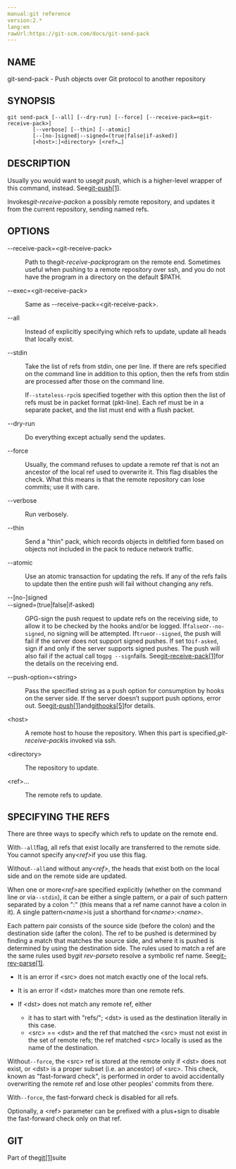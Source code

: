 ```yaml
---
manual:git reference
version:2.*
lang:en
rawUrl:https://git-scm.com/docs/git-send-pack
---
```



## NAME<a name="_name"></a>


git-send-pack - Push objects over Git protocol to another repository





## SYNOPSIS<a name="_synopsis"></a>

```
git send-pack [--all] [--dry-run] [--force] [--receive-pack=<git-receive-pack>]
		[--verbose] [--thin] [--atomic]
		[--[no-]signed|--signed=(true|false|if-asked)]
		[<host>:]<directory> [<ref>…​]
```




## DESCRIPTION<a name="_description"></a>


Usually you would want to use<em>git push</em>, which is a higher-level wrapper of this command, instead. See[git-push[1]](%2270  "").




Invokes<em>git-receive-pack</em>on a possibly remote repository, and updates it from the current repository, sending named refs.





## OPTIONS<a name="_options"></a>
<dl><dt id='git-send-pack---receive-packltgit-receive-packgt'>--receive-pack=&lt;git-receive-pack&gt;</dt><dd>

Path to the<em>git-receive-pack</em>program on the remote end. Sometimes useful when pushing to a remote repository over ssh, and you do not have the program in a directory on the default $PATH.

</dd><dt id='git-send-pack---execltgit-receive-packgt'>--exec=&lt;git-receive-pack&gt;</dt><dd>

Same as --receive-pack=&lt;git-receive-pack&gt;.

</dd><dt id='git-send-pack---all'>--all</dt><dd>

Instead of explicitly specifying which refs to update, update all heads that locally exist.

</dd><dt id='git-send-pack---stdin'>--stdin</dt><dd>

Take the list of refs from stdin, one per line. If there are refs specified on the command line in addition to this option, then the refs from stdin are processed after those on the command line.



If`--stateless-rpc`is specified together with this option then the list of refs must be in packet format (pkt-line). Each ref must be in a separate packet, and the list must end with a flush packet.


</dd><dt id='git-send-pack---dry-run'>--dry-run</dt><dd>

Do everything except actually send the updates.

</dd><dt id='git-send-pack---force'>--force</dt><dd>

Usually, the command refuses to update a remote ref that is not an ancestor of the local ref used to overwrite it. This flag disables the check. What this means is that the remote repository can lose commits; use it with care.

</dd><dt id='git-send-pack---verbose'>--verbose</dt><dd>

Run verbosely.

</dd><dt id='git-send-pack---thin'>--thin</dt><dd>

Send a &quot;thin&quot; pack, which records objects in deltified form based on objects not included in the pack to reduce network traffic.

</dd><dt id='git-send-pack---atomic'>--atomic</dt><dd>

Use an atomic transaction for updating the refs. If any of the refs fails to update then the entire push will fail without changing any refs.

</dd><dt id='git-send-pack---no-signed'>--[no-]signed</dt><dt id='git-send-pack---signedtruefalseif-asked'>--signed=(true|false|if-asked)</dt><dd>

GPG-sign the push request to update refs on the receiving side, to allow it to be checked by the hooks and/or be logged. If`false`or`--no-signed`, no signing will be attempted. If`true`or`--signed`, the push will fail if the server does not support signed pushes. If set to`if-asked`, sign if and only if the server supports signed pushes. The push will also fail if the actual call to`gpg --sign`fails. See[git-receive-pack[1]](%5434  "")for the details on the receiving end.

</dd><dt id='git-send-pack---push-optionltstringgt'>--push-option=&lt;string&gt;</dt><dd>

Pass the specified string as a push option for consumption by hooks on the server side. If the server doesn’t support push options, error out. See[git-push[1]](%2270  "")and[githooks[5]](%5492  "")for details.

</dd><dt id='git-send-pack-lthostgt'>&lt;host&gt;</dt><dd>

A remote host to house the repository. When this part is specified,<em>git-receive-pack</em>is invoked via ssh.

</dd><dt id='git-send-pack-ltdirectorygt'>&lt;directory&gt;</dt><dd>

The repository to update.

</dd><dt id='git-send-pack-ltrefgt82308203'>&lt;ref&gt;…​</dt><dd>

The remote refs to update.

</dd></dl>



## SPECIFYING THE REFS<a name="_specifying_the_refs"></a>


There are three ways to specify which refs to update on the remote end.




With`--all`flag, all refs that exist locally are transferred to the remote side. You cannot specify any<em>&lt;ref&gt;</em>if you use this flag.




Without`--all`and without any<em>&lt;ref&gt;</em>, the heads that exist both on the local side and on the remote side are updated.




When one or more<em>&lt;ref&gt;</em>are specified explicitly (whether on the command line or via`--stdin`), it can be either a single pattern, or a pair of such pattern separated by a colon &quot;:&quot; (this means that a ref name cannot have a colon in it). A single pattern<em>&lt;name&gt;</em>is just a shorthand for<em>&lt;name&gt;:&lt;name&gt;</em>.




Each pattern pair consists of the source side (before the colon) and the destination side (after the colon). The ref to be pushed is determined by finding a match that matches the source side, and where it is pushed is determined by using the destination side. The rules used to match a ref are the same rules used by<em>git rev-parse</em>to resolve a symbolic ref name. See[git-rev-parse[1]](%2319  "").



* It is an error if &lt;src&gt; does not match exactly one of the local refs.
* It is an error if &lt;dst&gt; matches more than one remote refs.
* If &lt;dst&gt; does not match any remote ref, either


	* it has to start with &quot;refs/&quot;; &lt;dst&gt; is used as the destination literally in this case.
	* &lt;src&gt; == &lt;dst&gt; and the ref that matched the &lt;src&gt; must not exist in the set of remote refs; the ref matched &lt;src&gt; locally is used as the name of the destination.



Without`--force`, the &lt;src&gt; ref is stored at the remote only if &lt;dst&gt; does not exist, or &lt;dst&gt; is a proper subset (i.e. an ancestor) of &lt;src&gt;. This check, known as &quot;fast-forward check&quot;, is performed in order to avoid accidentally overwriting the remote ref and lose other peoples&#39; commits from there.




With`--force`, the fast-forward check is disabled for all refs.




Optionally, a &lt;ref&gt; parameter can be prefixed with a plus<em>+</em>sign to disable the fast-forward check only on that ref.





## GIT<a name="_git"></a>


Part of the[git[1]](%2248  "")suite





